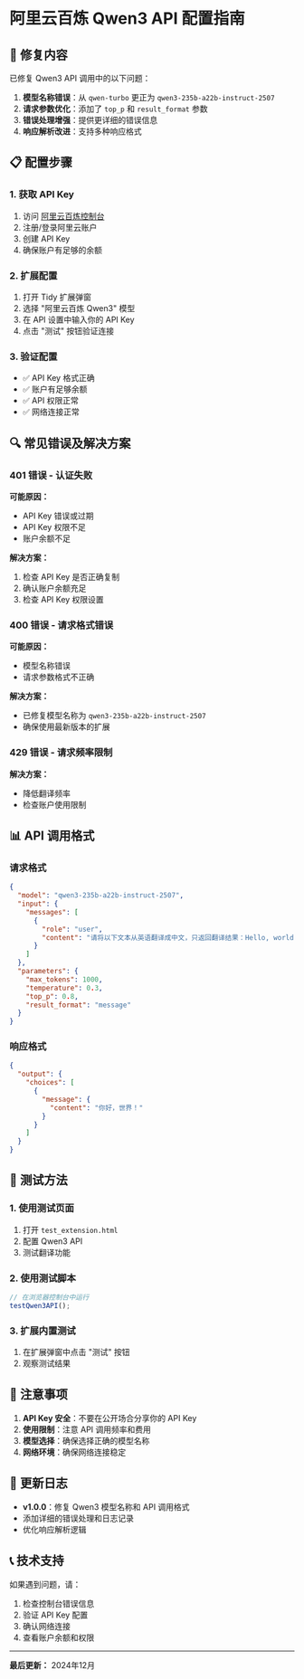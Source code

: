 # 阿里云百炼 Qwen3 API 配置指南

## 🔧 修复内容

已修复 Qwen3 API 调用中的以下问题：

1. **模型名称错误**：从 `qwen-turbo` 更正为 `qwen3-235b-a22b-instruct-2507`
2. **请求参数优化**：添加了 `top_p` 和 `result_format` 参数
3. **错误处理增强**：提供更详细的错误信息
4. **响应解析改进**：支持多种响应格式

## 📋 配置步骤

### 1. 获取 API Key

1. 访问 [阿里云百炼控制台](https://dashscope.console.aliyun.com/)
2. 注册/登录阿里云账户
3. 创建 API Key
4. 确保账户有足够的余额

### 2. 扩展配置

1. 打开 Tidy 扩展弹窗
2. 选择 "阿里云百炼 Qwen3" 模型
3. 在 API 设置中输入你的 API Key
4. 点击 "测试" 按钮验证连接

### 3. 验证配置

- ✅ API Key 格式正确
- ✅ 账户有足够余额
- ✅ API 权限正常
- ✅ 网络连接正常

## 🔍 常见错误及解决方案

### 401 错误 - 认证失败

**可能原因：**
- API Key 错误或过期
- API Key 权限不足
- 账户余额不足

**解决方案：**
1. 检查 API Key 是否正确复制
2. 确认账户余额充足
3. 检查 API Key 权限设置

### 400 错误 - 请求格式错误

**可能原因：**
- 模型名称错误
- 请求参数格式不正确

**解决方案：**
- 已修复模型名称为 `qwen3-235b-a22b-instruct-2507`
- 确保使用最新版本的扩展

### 429 错误 - 请求频率限制

**解决方案：**
- 降低翻译频率
- 检查账户使用限制

## 📊 API 调用格式

### 请求格式

```json
{
  "model": "qwen3-235b-a22b-instruct-2507",
  "input": {
    "messages": [
      {
        "role": "user",
        "content": "请将以下文本从英语翻译成中文，只返回翻译结果：Hello, world!"
      }
    ]
  },
  "parameters": {
    "max_tokens": 1000,
    "temperature": 0.3,
    "top_p": 0.8,
    "result_format": "message"
  }
}
```

### 响应格式

```json
{
  "output": {
    "choices": [
      {
        "message": {
          "content": "你好，世界！"
        }
      }
    ]
  }
}
```

## 🧪 测试方法

### 1. 使用测试页面

1. 打开 `test_extension.html`
2. 配置 Qwen3 API
3. 测试翻译功能

### 2. 使用测试脚本

```javascript
// 在浏览器控制台中运行
testQwen3API();
```

### 3. 扩展内置测试

1. 在扩展弹窗中点击 "测试" 按钮
2. 观察测试结果

## 📝 注意事项

1. **API Key 安全**：不要在公开场合分享你的 API Key
2. **使用限制**：注意 API 调用频率和费用
3. **模型选择**：确保选择正确的模型名称
4. **网络环境**：确保网络连接稳定

## 🔄 更新日志

- **v1.0.0**：修复 Qwen3 模型名称和 API 调用格式
- 添加详细的错误处理和日志记录
- 优化响应解析逻辑

## 📞 技术支持

如果遇到问题，请：

1. 检查控制台错误信息
2. 验证 API Key 配置
3. 确认网络连接
4. 查看账户余额和权限

---

**最后更新：** 2024年12月
